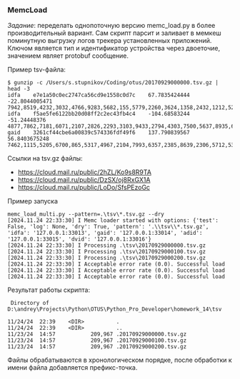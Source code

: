 ### MemcLoad

*Задание*: переделать однопоточную версию memc_load.py в более производительный вариант. Сам скрипт парсит и заливает в мемкеш поминутную выгрузку логов трекера установленных приложений. Ключом является тип и идентификатор устройства через двоеточие, значением являет protobuf сообщение.  

Пример tsv-файла:
```
$ gunzip -c /Users/s.stupnikov/Coding/otus/20170929000000.tsv.gz | head -3
idfa	e7e1a50c0ec2747ca56cd9e1558c0d7c	67.7835424444	-22.8044005471	7942,8519,4232,3032,4766,9283,5682,155,5779,2260,3624,1358,2432,1212,528,8182,9061,9628,2055,4821,3550,4964,6924,6737,3784,5428,6980,8137,2129,8751,3000,5495,5674,3023,818,2864,8250,768,6931,3493,3749,8053,8815,8448,8757,272,5951,2831,7186,157,1629,2021,3338,9020,6679,8679,1477,7488,3751,7399,8556,5500,5333,3873,7070,3018,2734,4273,3723,4528,4657,4014
idfa	f5ae5fe6122bb20d08ff2c2ec43fb4c4	-104.68583244	-51.24448376	4877,7862,7181,6071,2107,2826,2293,3103,9433,2794,4303,7500,5637,8935,6772,2481,1614,3946,7013,690,9474,1655,9718,4862,3367,3869,4255,9431,7333,5471,3267,7439,7202,7310,7875,1468,8146,9617,4336,8747,7815
gaid	3261cf44cbe6a00839c574336fdf49f6	137.790839567	56.8403675248	7462,1115,5205,6700,865,5317,4967,2104,7993,6357,2385,8639,2306,5712,5326,9929,7781,1402,8830,1978,6443,3372,6379,5426,7847,8485,8983,1938,4809,2095,6887,2720,1074,1499,7165,4922,5969,6655,241,8738,1336,7334,465,4866,3402,634,9813,6343,2686,2214,7140,4818,92,1072,4784,2376,2086,5639,6314,9411,7888,8187,8766,7524,9002,3567,3563,360,8949,2780,8299,2460,1274,1474,3030,2221,3467,9094,9014,4475,4180,2205,481,7125,1237
```
Ссылки на tsv.gz файлы:
* https://cloud.mail.ru/public/2hZL/Ko9s8R9TA
* https://cloud.mail.ru/public/DzSX/oj8RxGX1A
* https://cloud.mail.ru/public/LoDo/SfsPEzoGc

Пример запуска
```
memc_load_multi.py --pattern=.\tsv\*.tsv.gz --dry 
[2024.11.24 22:33:30] I Memc loader started with options: {'test': False, 'log': None, 'dry': True, 'pattern': '.\\tsv\\*.tsv.gz', 'idfa': '127.0.0.1:33013', 'gaid': '127.0.0.1:33014', 'adid': '127.0.0.1:33015', 'dvid': '127.0.0.1:33016'}
[2024.11.24 22:33:30] I Processing .\tsv\20170929000000.tsv.gz
[2024.11.24 22:33:30] I Processing .\tsv\20170929000100.tsv.gz
[2024.11.24 22:33:30] I Processing .\tsv\20170929000200.tsv.gz
[2024.11.24 22:33:30] I Acceptable error rate (0.0). Successful load
[2024.11.24 22:33:30] I Acceptable error rate (0.0). Successful load
[2024.11.24 22:33:30] I Acceptable error rate (0.0). Successful load
```
Результат работы скрипта:
```
 Directory of D:\andrey\Projects\Python\OTUS\Python_Pro_Developer\homework_14\tsv

11/24/24  22:39    <DIR>          .
11/24/24  22:39    <DIR>          ..
11/23/24  14:57           209,967 .20170929000000.tsv.gz
11/23/24  14:57           209,967 .20170929000100.tsv.gz
11/23/24  14:57           209,967 .20170929000200.tsv.gz

```
Файлы обрабатываются в хронологическом порядке, после обработки к имени файла добавляется префикс-точка.

